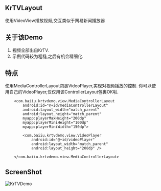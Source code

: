 ## KrTVLayout
使用VideoView播放视频,交互类似于网易新闻播放器

## 关于该Demo
1. 视频全部出自KrTV.
2. 示例代码较为粗糙,之后有机会精细化.

## 特点
使用MediaControllerLayout包裹VideoPlayer,实现对视频播放的控制.
你可以使用自己的VideoPlayer,仅仅用该ControllerLayout包裹OK啦.

```
    <com.baiiu.krtvdemo.view.MediaControllerLayout
        android:id="@+id/mediaControllerLayout"
        android:layout_width="match_parent"
        android:layout_height="match_parent"
        myapp:playerMaxHeight="200dp"
        myapp:playerMiniHeight="100dp"
        myapp:playerMiniWidth="150dp">

        <com.baiiu.krtvdemo.view.VideoPlayer
            android:id="@+id/videoPlayer"
            android:layout_width="match_parent"
            android:layout_height="200dp" />

    </com.baiiu.krtvdemo.view.MediaControllerLayout>

```

## ScreenShot
![KrTVDemo](images/KrTVLayout.gif "krTVLayout")